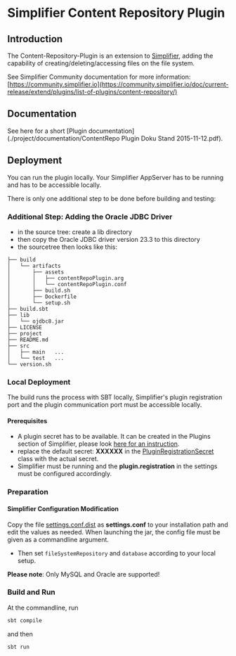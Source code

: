 # Simplifier Content Repository Plugin

## Introduction

The Content-Repository-Plugin is an extension to [Simplifier](http://simplifier.io), adding the capability
of creating/deleting/accessing files on the file system.

See Simplifier Community documentation for more information: [https://community.simplifier.io](https://community.simplifier.io/doc/current-release/extend/plugins/list-of-plugins/content-repository/)


## Documentation

See here for a short [Plugin documentation](./project/documentation/ContentRepo Plugin Doku Stand 2015-11-12.pdf).



## Deployment

You can run the plugin locally. Your Simplifier AppServer has to be running and has to be accessible locally.

There is only one additional step to be done before building and testing:


### Additional Step: Adding the Oracle JDBC Driver
- in the source tree: create a lib directory
- then copy the Oracle JDBC driver version 23.3 to this directory
- the sourcetree then looks like this:
```
├── build
│   └── artifacts
│       ├── assets
│       │   ├── contentRepoPlugin.arg
│       │   └── contentRepoPlugin.conf
│       ├── build.sh
│       ├── Dockerfile
│       └── setup.sh
├── build.sbt
├── lib
│   └── ojdbc8.jar
├── LICENSE
├── project
├── README.md
├── src
│   ├── main   ...
│   └── test   ...
└── version.sh

```



### Local Deployment

The build runs the process with SBT locally, Simplifier's plugin registration port and the plugin communication port must be accessible locally.


#### Prerequisites

- A plugin secret has to be available. It can be created in the Plugins section of Simplifier,
  please look [here for an instruction](https://community.simplifier.io/doc/current-release/extend/plugins/plugin-secrets/).
- replace the default secret: <b>XXXXXX</b> in the [PluginRegistrationSecret](./src/main/scala/byDeployment/PluginRegistrationSecret.scala)
  class with the actual secret.
- Simplifier must be running and the <b>plugin.registration</b> in the settings must be configured accordingly.


### Preparation

#### Simplifier Configuration Modification

Copy the file [settings.conf.dist](./src/main/resources/settings.conf.dist) as <b>settings.conf</b> to your installation path and edit the values as needed.
When launching the jar, the config file must be given as a commandline argument.


- Then set ```fileSystemRepository``` and ```database```  according to your local setup.

__Please note__: Only MySQL and Oracle are supported!

### Build and Run

At the commandline, run
```bash
sbt compile
```

and then

```bash
sbt run
```